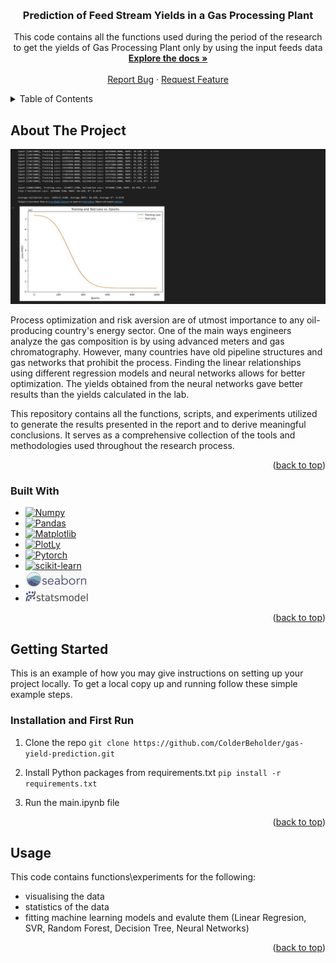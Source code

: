 <!-- Improved compatibility of back to top link: See: https://github.com/othneildrew/Best-README-Template/pull/73 -->
<a id="readme-top"></a>
<!--
* Thanks for checking out the Best-README-Template. If you have a suggestion
* that would make this better, please fork the repo and create a pull request
* or simply open an issue with the tag "enhancement".
* Don't forget to give the project a star!
* Thanks again! Now go create something AMAZING! :D
-->



<!-- PROJECT SHIELDS -->
<!--
* I'm using markdown "reference style" links for readability.
* Reference links are enclosed in brackets [ ] instead of parentheses ( ).
* See the bottom of this document for the declaration of the reference variables
* for contributors-url, forks-url, etc. This is an optional, concise syntax you may use.
* https://www.markdownguide.org/basic-syntax/#reference-style-links
-->


<!-- PROJECT LOGO -->
<br />
<h3 align="center">Prediction of Feed Stream Yields in a Gas Processing Plant</h3>

  <p align="center">
    This code contains all the functions used during the period of the research to get the yields of Gas Processing Plant only by using the input feeds data
    <br />
    <a href="https://github.com/github_username/repo_name"><strong>Explore the docs »</strong></a>
    <br />
    <br />
    <a href="https://github.com/github_username/repo_name/issues/new?labels=bug&template=bug-report---.md">Report Bug</a>
    ·
    <a href="https://github.com/github_username/repo_name/issues/new?labels=enhancement&template=feature-request---.md">Request Feature</a>
  </p>
</div>



<!-- TABLE OF CONTENTS -->
<details>
  <summary>Table of Contents</summary>
  <ol>
    <li>
      <a href="#about-the-project">About The Project</a>
      <ul>
        <li><a href="#built-with">Built With</a></li>
      </ul>
    </li>
    <li>
      <a href="#getting-started">Getting Started</a>
      <ul>
        <li><a href="#installation">Installation</a></li>
      </ul>
    </li>
    <li><a href="#usage">Usage</a></li>
  </ol>
</details>



<!-- ABOUT THE PROJECT -->
## About The Project
![Product Name Screen Shot][product-screenshot]

Process optimization and risk aversion are of utmost importance to any oil-producing country's energy sector. One of the main ways engineers analyze the gas composition is by using advanced meters and gas chromatography. However, many countries have old pipeline structures and gas networks that prohibit the process. Finding the linear relationships using different regression models and neural networks allows for better optimization. The yields obtained from the neural networks gave better results than the yields calculated in the lab.

This repository contains all the functions, scripts, and experiments utilized to generate the results presented in the report and to derive meaningful conclusions. It serves as a comprehensive collection of the tools and methodologies used throughout the research process.


<p align="right">(<a href="#readme-top">back to top</a>)</p>



### Built With

* [![Numpy][Numpy.js]][Numpy-url]
* [![Pandas][Pandas.js]][Pandas-url]
* [![Matplotlib][Matplotlib.js]][Matplotlib-url]
* [![PlotLy][PlotLy.js]][PlotLy-url]
* [![Pytorch][Pytorch.js]][Pytorch-url]
* [![scikit-learn][scikit-learn.js]][scikit-learn-url]
* [![Seaborn][Seaborn.js]][Seaborn-url]
* [![Statsmodels][Statsmodels.js]][Statsmodels-url]

<p align="right">(<a href="#readme-top">back to top</a>)</p>



<!-- GETTING STARTED -->
## Getting Started

This is an example of how you may give instructions on setting up your project locally.
To get a local copy up and running follow these simple example steps.
  

### Installation and First Run

1. Clone the repo `git clone https://github.com/ColderBeholder/gas-yield-prediction.git`
   
2. Install Python packages from requirements.txt `pip install -r requirements.txt`

3. Run the main.ipynb file
   

<p align="right">(<a href="#readme-top">back to top</a>)</p>



<!-- USAGE EXAMPLES -->
## Usage

This code contains functions\experiments for the following:
- visualising the data
- statistics of the data
- fitting machine learning models and evalute them (Linear Regresion, SVR, Random Forest, Decision Tree, Neural Networks)

<p align="right">(<a href="#readme-top">back to top</a>)</p>
<!-- MARKDOWN LINKS & IMAGES -->
<!-- https://www.markdownguide.org/basic-syntax/#reference-style-links -->

[product-screenshot]: images/screenshot.jpeg

[Numpy.js]: https://img.shields.io/badge/-Numpy-013243?&logo=NumPy
[Numpy-url]: https://numpy.org/
[Pandas.js]: https://img.shields.io/badge/-Pandas-333333?style=flat&logo=pandas
[Pandas-url]: https://pandas.pydata.org/
[Matplotlib.js]: https://img.shields.io/badge/-Matplotlib-000000?style=flat&logo=python
[Matplotlib-url]: https://matplotlib.org/
[PlotLy.js]: https://img.shields.io/badge/-Plotly-4E84C4?style=flat&logo=plotly&logoColor=white
[PlotLy-url]: https://plotly.com/
[Pytorch.js]: https://img.shields.io/badge/PyTorch-EE4C2C?style=for-the-badge&logo=pytorch&logoColor=white
[Pytorch-url]: https://pytorch.org/
[scikit-learn.js]: https://img.shields.io/badge/scikit%20learn-F7931E?style=for-the-badge&logo=scikit-learn&logoColor=white
[scikit-learn-url]: https://scikit-learn.org/dev/index.html
[Seaborn.js]: images/seaborn.jpg
[Seaborn-url]: https://seaborn.pydata.org/
[Statsmodels.js]: images/Statsmodel.jpg
[Statsmodels-url]: https://www.statsmodels.org/stable/index.html